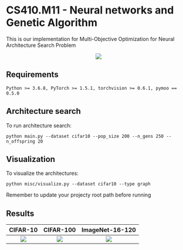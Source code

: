 # CS410.M11 - Neural networks and Genetic Algorithm
This is our implementation for Multi-Objective Optimization for Neural Architecture Search Problem

<p align="center">
  <img src="https://github.com/thoithoi58/CS410.M11/blob/master/img/nsga2.png" />
</p>

## Requirements
``` 
Python >= 3.6.8, PyTorch >= 1.5.1, torchvision >= 0.6.1, pymoo == 0.5.0
```
## Architecture search
To run architecture search:
``` shell
python main.py --dataset cifar10 --pop_size 200 --n_gens 250 --n_offspring 20
```
## Visualization
To visualize the architectures:
``` shell
python misc/visualize.py --dataset cifar10 --type graph           
```
Remember to update your projecty root path before running

## Results
CIFAR-10                   |  CIFAR-100                | ImageNet-16-120
:-------------------------:|:-------------------------:|:-------------------------:
![](https://github.com/thoithoi58/CS410.M11/blob/master/img/cifar10.gif)  |  ![](https://github.com/thoithoi58/CS410.M11/blob/master/img/cifar100.gif)  |  ![](https://github.com/thoithoi58/CS410.M11/blob/master/img/imagenet.gif)

